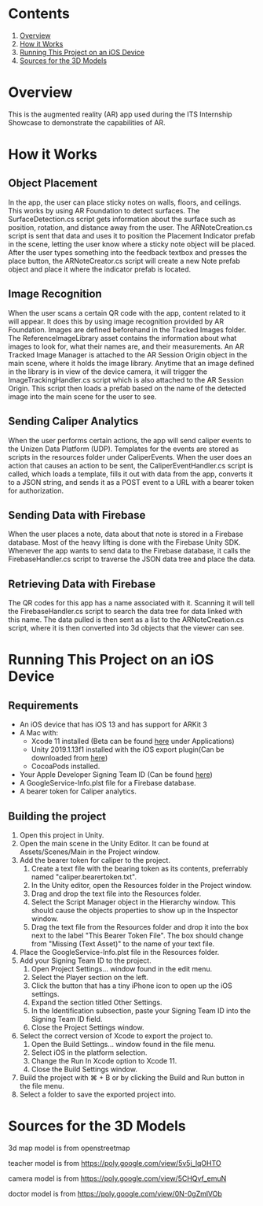 # Contents

1. [Overview](#overview)
2. [How it Works](#how-it-works)
3. [Running This Project on an iOS Device](#running-this-project-on-an-ios-device)
4. [Sources for the 3D Models](#sources-for-the-3d-models)

# Overview

This is the augmented reality (AR) app used during the ITS Internship Showcase
to demonstrate the capabilities of AR.

# How it Works

## Object Placement

In the app, the user can place sticky notes on walls, floors, and ceilings. This
works by using AR Foundation to detect surfaces. The SurfaceDetection.cs script
gets information about the surface such as position, rotation, and distance away
from the user. The ARNoteCreation.cs script is sent that data and uses it to
position the Placement Indicator prefab in the scene, letting the user know
where a sticky note object will be placed. After the user types something into
the feedback textbox and presses the place button, the ARNoteCreator.cs script
will create a new Note prefab object and place it where the indicator prefab is
located.

## Image Recognition

When the user scans a certain QR code with the app, content related to it will
appear. It does this by using image recognition provided by AR Foundation.
Images are defined beforehand in the Tracked Images folder. The
ReferenceImageLibrary asset contains the information about what images to look
for, what their names are, and their measurements. An AR Tracked Image Manager
is attached to the AR Session Origin object in the main scene, where it holds
the image library. Anytime that an image defined in the library is in view of
the device camera, it will trigger the ImageTrackingHandler.cs script which is
also attached to the AR Session Origin. This script then loads a prefab based on
the name of the detected image into the main scene for the user to see.

## Sending Caliper Analytics

When the user performs certain actions, the app will send caliper events to the
Unizen Data Platform (UDP). Templates for the events are stored as scripts in
the resources folder under CaliperEvents. When the user does an action that
causes an action to be sent, the CaliperEventHandler.cs script is called, which
loads a template, fills it out with data from the app, converts it to a JSON
string, and sends it as a POST event to a URL with a bearer token for
authorization.

## Sending Data with Firebase

When the user places a note, data about that note is stored in a Firebase
database. Most of the heavy lifting is done with the Firebase Unity SDK.
Whenever the app wants to send data to the Firebase database, it calls the
FirebaseHandler.cs script to traverse the JSON data tree and place the data.

## Retrieving Data with Firebase

The QR codes for this app has a name associated with it. Scanning it will tell
the FirebaseHandler.cs script to search the data tree for data linked with this
name. The data pulled is then sent as a list to the ARNoteCreation.cs script,
where it is then converted into 3d objects that the viewer can see.

# Running This Project on an iOS Device

## Requirements

- An iOS device that has iOS 13 and has support for ARKit 3
- A Mac with:
    - Xcode 11 installed (Beta can be found [here](https://developer.apple.com/download/) under Applications)
    - Unity 2019.1.13f1 installed with the iOS export plugin(Can be downloaded from [here](https://unity3d.com/get-unity/download/archive))
    - CocoaPods installed.
- Your Apple Developer Signing Team ID (Can be found [here](https://developer.apple.com/account/#/membership))
- A GoogleService-Info.plst file for a Firebase database.
- A bearer token for Caliper analytics.

## Building the project

1. Open this project in Unity.
2. Open the main scene in the Unity Editor. It can be found at Assets/Scenes/Main in the Project window.
3. Add the bearer token for caliper to the project.
    1. Create a text file with the bearing token as its contents, preferrably named "caliper.bearertoken.txt".
    2. In the Unity editor, open the Resources folder in the Project window.
    3. Drag and drop the text file into the Resources folder.
    4. Select the Script Manager object in the Hierarchy window. This should cause the objects properties to show up in the Inspector window.
    5. Drag the text file from the Resources folder and drop it into the box next to the label "This Bearer Token File". The box should change from "Missing (Text Asset)" to the name of your text file.
4. Place the GoogleService-Info.plst file in the Resources folder.
5. Add your Signing Team ID to the project.
    1. Open Project Settings... window found in the edit menu.
    2. Select the Player section on the left.
    3. Click the button that has a tiny iPhone icon to open up the iOS settings.
    4. Expand the section titled Other Settings.
    5. In the Identification subsection, paste your Signing Team ID into the Signing Team ID field.
    6. Close the Project Settings window.
6. Select the correct version of Xcode to export the project to.
    1. Open the Build Settings... window found in the file menu.
    2. Select iOS in the platform selection.
    3. Change the Run In Xcode option to Xcode 11.
    4. Close the Build Settings window.
7. Build the project with &#8984; + B or by clicking the Build and Run button in the file menu.
8. Select a folder to save the exported project into.

# Sources for the 3D Models

3d map model is from openstreetmap

teacher model is from https://poly.google.com/view/5v5j_lqOHTO

camera model is from https://poly.google.com/view/5CHQvf_emuN

doctor model is from https://poly.google.com/view/0N-0gZmlVOb

